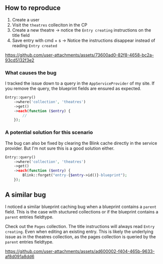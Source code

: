 ## How to reproduce

1. Create a user
2. Visit the `theatres` colleciton in the CP
3. Create a new theatre -> notice the `Entry creating` instructions on the title field
4. Save entry with cmd + s -> Notice the instructions disappear instead of reading `Entry created`

https://github.com/user-attachments/assets/73600ad0-82f8-4658-bc2a-93cd5132f3e2

### What causes the bug

I tracked the issue down to a query in the `AppServiceProvider` of my site. If you remove the query, the blueprint fields are ensured as expected.

```php
Entry::query()
    ->where('collection', 'theatres')
    ->get()
    ->each(function ($entry) {
        //
    });
```

### A potential solution for this scenario

The bug can also be fixed by clearing the Blink cache directly in the service provider. But I'm not sure this is a good solution either.

```php
Entry::query()
    ->where('collection', 'theatres')
    ->get()
    ->each(function ($entry) {
        Blink::forget("entry-{$entry->id()}-blueprint");
    });
```

## A similar bug

I noticed a similar blueprint caching bug when a blueprint contains a `parent` field. This is the case with stuctured collections or if the blueprint contains a `parent` entries fieldtype.

Check out the `Pages` collection. The title instructions will always read `Entry creating`. Even when editing an existing entry. This is likely the underlying issue as in the theatres collection, as the pages collection is queried by the `parent` entries fieldtype.

https://github.com/user-attachments/assets/ad600002-f404-465b-9633-af8d091a8dd6

